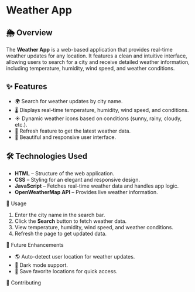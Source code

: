# Weather App

## 🌦️ Overview
The **Weather App** is a web-based application that provides real-time weather updates for any location. It features a clean and intuitive interface, allowing users to search for a city and receive detailed weather information, including temperature, humidity, wind speed, and weather conditions.

## ✨ Features
- 🌍 Search for weather updates by city name.
- 🌡️ Displays real-time temperature, humidity, wind speed, and conditions.
- ☀️ Dynamic weather icons based on conditions (sunny, rainy, cloudy, etc.).
- 🔄 Refresh feature to get the latest weather data.
- 🎨 Beautiful and responsive user interface.

## 🛠️ Technologies Used
- **HTML** – Structure of the web application.
- **CSS** – Styling for an elegant and responsive design.
- **JavaScript** – Fetches real-time weather data and handles app logic.
- **OpenWeatherMap API** – Provides live weather information.

📝 Usage

1. Enter the city name in the search bar.
2. Click the **Search** button to fetch weather data.
3. View temperature, humidity, wind speed, and weather conditions.
4. Refresh the page to get updated data.

📌 Future Enhancements

- 🌎 Auto-detect user location for weather updates.
- 🎨 Dark mode support.
- 📍 Save favorite locations for quick access.

🤝 Contributing
